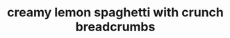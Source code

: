 ---
id: 5cba51973ab3ef00143e94a2
servings:
notes: i add chicken to this recipe
directions: 'heat oil in a skillet over medium heat. add breadcrumbs and stir to thoroughly coat the crumbs with the oil. cook over medium heat
 stirring frequently
 until the crumbs are golden brown
 5 to 7 minutes. it will look like nothing is happening for a long time and then all of the sudden they will turn brown. it happens quickly
 so keep an eye on them. transfer to a bowl and add 1 teaspoon lemon zest
 1 tablespoon parsley
 and the grated cheese. stir to combine and season to taste with salt and pepper. set aside.

bring a pot of water to a rolling boil
 salt it generously and add the pasta.

while the pasta cooks
 wipe out the skillet and bring the cream and cream cheese to a simmer over medium-low heat – making sure to whisk into a smooth mixture. simmer for about 5 minutes or until it thickens slightly.

when pasta is just shy of al dente
 reserve 1 cup of pasta cooking water
 then drain.

add the pasta to sauce
 along with chicken
 lemon juice and the remaining zest and parsley. toss to combine
 adding some of the reserved pasta water
 a little at a time
 to thin out the sauce
 it will continue to thicken as it sits. season to taste with salt and pepper and serve
 garnishing with a generous amount of the breadcrumb mixture and reserved parsley.'
ingredients: '1 rotisserie chicken
2\tteaspoons extra virgin olive oil
1/2\tcup panko breadcrumbs
zest of one lemon
1/2\tcup chopped flat leaf parsley
2\ttablespoons grated pecorino cheese
1/2\tpound spaghetti
1/2\tcup heavy cream
2\tounces cream cheese
juice of one lemon
salt and pepper to taste'
rating: 5
ease: easy
img:
category: main course
href: 'https: //food52.com/recipes/80601-creamy-lemon-spaghetti-with-crunchy-breadcrumbs'
totalTime: 25 minutes
cookTime: 20 minutes
prepTime: 5 minutes
title: creamy lemon spaghetti with crunch breadcrumbs
slug: creamy-lemon-spaghetti-with-crunch-breadcrumbs
---